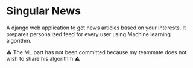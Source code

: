 # Singular News
A django web application to get news articles based on your interests. It prepares personalized feed for every user using Machine learning algorithm.

:warning: The ML part has not been committed because my teammate does not wish to share his algorithm :warning:

